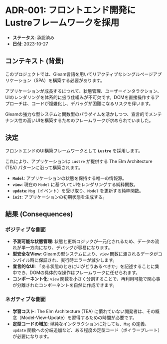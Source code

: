 # ADR-001: フロントエンド開発にLustreフレームワークを採用

*   **ステータス**: 承認済み
*   **日付**: 2023-10-27

## コンテキスト (背景)

このプロジェクトでは、Gleam言語を用いてリアクティブなシングルページアプリケーション（SPA）を構築する必要があります。

アプリケーションが成長するにつれて、状態管理、ユーザーインタラクション、UIのレンダリングを体系的に扱う仕組みが不可欠です。DOMを直接操作するアプローチは、コードが複雑化し、デバッグが困難になるリスクを伴います。

Gleamの強力な型システムと関数型のパラダイムを活かしつつ、宣言的でメンテナンス性の高いUIを構築するためのフレームワークが求められていました。

## 決定

フロントエンドのUI構築フレームワークとして **`Lustre`** を採用します。

これにより、アプリケーションは `Lustre` が提供する The Elm Architecture (TEA) パターンに沿って構築されます。

*   **`Model`**: アプリケーションの状態を保持する唯一の情報源。
*   **`view`**: 現在の `Model` に基づいてUIをレンダリングする純粋関数。
*   **`update`**: `Msg`（イベント）を受け取り、`Model` を更新する純粋関数。
*   **`init`**: アプリケーションの初期状態を生成する。

## 結果 (Consequences)

### ポジティブな側面

*   **予測可能な状態管理**: 状態と更新ロジックが一元化されるため、データの流れが単一方向になり、デバッグが容易になります。
*   **型安全なView**: Gleamの型システムにより、`view` 関数に渡されるデータがコンパイル時に保証され、実行時エラーが減少します。
*   **宣言的なUI**: 「ある状態のときにUIがどうあるべきか」を記述することに集中でき、DOMの具体的な操作はフレームワークに任せられます。
*   **コンポーネント化**: `view` 関数を小さく分割することで、再利用可能で関心事が分離されたコンポーネントを自然に作成できます。

### ネガティブな側面

*   **学習コスト**: The Elm Architecture (TEA) に慣れていない開発者は、その概念（Model-View-Update）を習得するための時間が必要です。
*   **定型コードの増加**: 単純なインタラクションに対しても、`Msg` の定義、`update` 関数への分岐追加など、ある程度の定型コード（ボイラープレート）が必要になります。


